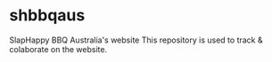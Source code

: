 # shbbqaus
SlapHappy BBQ Australia's website
This repository is used to track & colaborate on the website.

